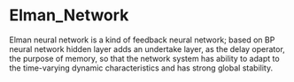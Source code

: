 # Elman_Network
Elman neural network is a kind of feedback neural network; based on BP neural network hidden layer adds an undertake layer, as the delay operator, the purpose of memory, so that the network system has ability to adapt to the time-varying dynamic characteristics and has strong global stability.
